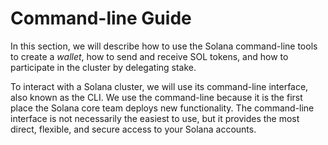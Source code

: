 # Command-line Guide

In this section, we will describe how to use the Solana command-line tools to 
create a *wallet*, how to send and receive SOL tokens, and how to participate in
the cluster by delegating stake.

To interact with a Solana cluster, we will use its command-line interface, also
known as the CLI. We use the command-line because it is the first place the
Solana core team deploys new functionality. The command-line interface is not
necessarily the easiest to use, but it provides the most direct, flexible, and
secure access to your Solana accounts.
